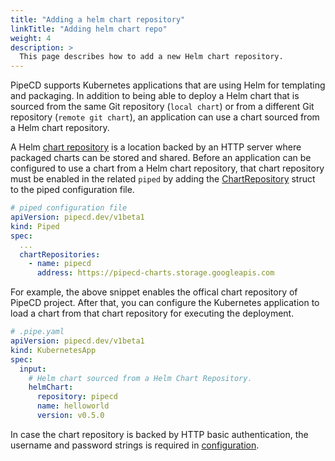 ```yaml
---
title: "Adding a helm chart repository"
linkTitle: "Adding helm chart repo"
weight: 4
description: >
  This page describes how to add a new Helm chart repository.
---
```


PipeCD supports Kubernetes applications that are using Helm for templating and packaging. In addition to being able to deploy a Helm chart that is sourced from the same Git repository (`local chart`) or from a different Git repository (`remote git chart`), an application can use a chart sourced from a Helm chart repository.

A Helm [chart repository](https://helm.sh/docs/topics/chart_repository/) is a location backed by an HTTP server where packaged charts can be stored and shared. Before an application can be configured to use a chart from a Helm chart repository, that chart repository must be enabled in the related `piped` by adding the [ChartRepository](http://localhost:1313/docs/operator-manual/piped/configuration-reference/#chartrepository) struct to the piped configuration file.

``` yaml
# piped configuration file
apiVersion: pipecd.dev/v1beta1
kind: Piped
spec:
  ...
  chartRepositories:
    - name: pipecd
      address: https://pipecd-charts.storage.googleapis.com
```

For example, the above snippet enables the offical chart repository of PipeCD project. After that, you can configure the Kubernetes application to load a chart from that chart repository for executing the deployment.

``` yaml
# .pipe.yaml
apiVersion: pipecd.dev/v1beta1
kind: KubernetesApp
spec:
  input:
    # Helm chart sourced from a Helm Chart Repository.
    helmChart:
      repository: pipecd
      name: helloworld
      version: v0.5.0
```

In case the chart repository is backed by HTTP basic authentication, the username and password strings is required in [configuration](http://localhost:1313/docs/operator-manual/piped/configuration-reference/#chartrepository).
